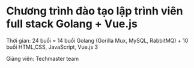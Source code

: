 # Chương trình đào tạo lập trình viên full stack Golang + Vue.js

Thời gian: 24 buổi = 14 buổi Golang (Gorilla Mux, MySQL, RabbitMQ) + 10 buổi HTML,CSS, JavaScript, Vue.js 3

Giảng viên: Techmaster team